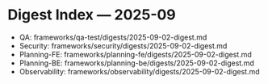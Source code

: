 # Digest Index — 2025-09
- QA: frameworks/qa-test/digests/2025-09-02-digest.md
- Security: frameworks/security/digests/2025-09-02-digest.md
- Planning-FE: frameworks/planning-fe/digests/2025-09-02-digest.md
- Planning-BE: frameworks/planning-be/digests/2025-09-02-digest.md
- Observability: frameworks/observability/digests/2025-09-02-digest.md


